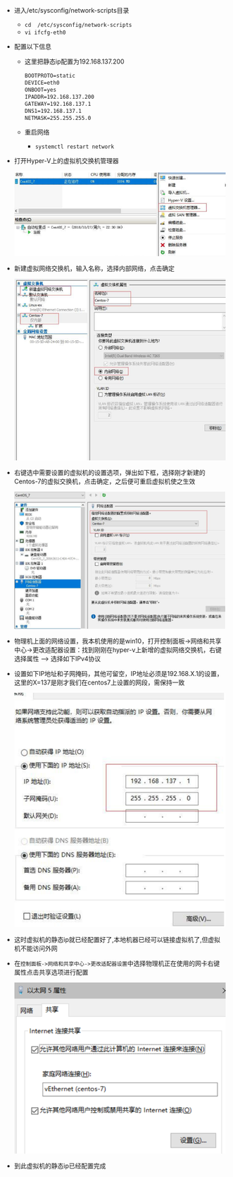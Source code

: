 * 进入/etc/sysconfig/network-scripts目录
  * `cd  /etc/sysconfig/network-scripts`
  * `vi ifcfg-eth0`
* 配置以下信息
  * 这里把静态ip配置为192.168.137.200

    ```shell
    BOOTPROTO=static
    DEVICE=eth0
    ONBOOT=yes
    IPADDR=192.168.137.200
    GATEWAY=192.168.137.1
    DNS1=192.168.137.1
    NETMASK=255.255.255.0
    ```
  * 重启网络
    * `systemctl restart network`

* 打开Hyper-V上的虚拟机交换机管理器

  ![](./img/image01.png)

* 新建虚拟网络交换机，输入名称，选择内部网络，点击确定

  ![](./img/image02.png)

* 右键选中需要设置的虚拟机的设置选项，弹出如下框，选择刚才新建的Centos-7的虚拟交换机，点击确定，之后便可重启虚拟机使之生效

  ![](./img/image03.png)

* 物理机上面的网络设置，我本机使用的是win10，打开控制面板->网络和共享中心->更改适配器设置：找到刚刚在hyper-v上新增的虚拟网络交换机，右键选择属性 --> 选择如下IPv4协议

* 设置如下IP地址和子网掩码，其他可留空，IP地址必须是192.168.X.1的设置，这里的X=137是刚才我们在centos7上设置的网段，需保持一致

    ![](./img/image04.png)

* 这时虚拟机的静态ip就已经配置好了,本地机器已经可以链接虚拟机了,但虚拟机不能访问外网

* 在`控制面板->网络和共享中心->更改适配器设置`中选择物理机正在使用的网卡右键属性点击共享选项进行配置

    ![](./img/image05.png)

* 到此虚拟机的静态ip已经配置完成
